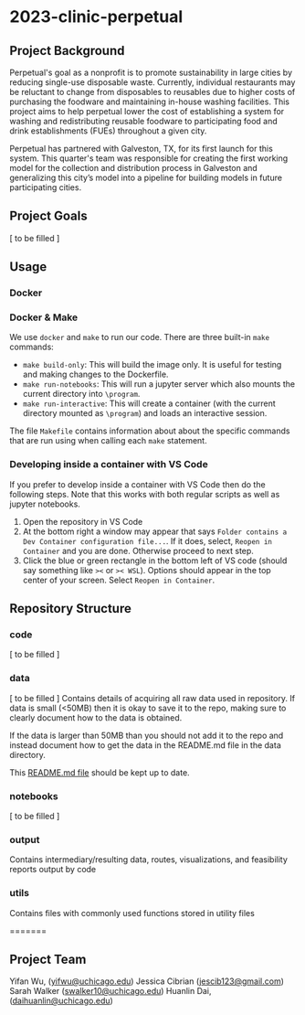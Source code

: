 # 2023-clinic-perpetual

## Project Background

Perpetual's goal as a nonprofit is to promote sustainability in large cities by reducing single-use disposable waste.  Currently, individual restaurants may be reluctant to change from disposables to reusables due to higher costs of purchasing the foodware and maintaining in-house washing facilities. This project aims to help perpetual lower the cost of establishing a system for washing and redistributing reusable foodware to participating food and drink establishments (FUEs) throughout a given city.

Perpetual has partnered with Galveston, TX, for its first launch for this system. This quarter's team was responsible for creating the first working model for the collection and distribution process in Galveston and generalizing this city’s model into a pipeline for building models in future participating cities.

## Project Goals

[ to be filled ]

## Usage

### Docker

### Docker & Make

We use `docker` and `make` to run our code. There are three built-in `make` commands:

* `make build-only`: This will build the image only. It is useful for testing and making changes to the Dockerfile.
* `make run-notebooks`: This will run a jupyter server which also mounts the current directory into `\program`.
* `make run-interactive`: This will create a container (with the current directory mounted as `\program`) and loads an interactive session. 

The file `Makefile` contains information about about the specific commands that are run using when calling each `make` statement.

### Developing inside a container with VS Code

If you prefer to develop inside a container with VS Code then do the following steps. Note that this works with both regular scripts as well as jupyter notebooks.

1. Open the repository in VS Code
2. At the bottom right a window may appear that says `Folder contains a Dev Container configuration file...`. If it does, select, `Reopen in Container` and you are done. Otherwise proceed to next step. 
3. Click the blue or green rectangle in the bottom left of VS code (should say something like `><` or `>< WSL`). Options should appear in the top center of your screen. Select `Reopen in Container`.


## Repository Structure

### code
[ to be filled ]

### data
[ to be filled ]
Contains details of acquiring all raw data used in repository. If data is small (<50MB) then it is okay to save it to the repo, making sure to clearly document how to the data is obtained.

If the data is larger than 50MB than you should not add it to the repo and instead document how to get the data in the README.md file in the data directory. 

This [README.md file](/data/README.md) should be kept up to date.

### notebooks
[ to be filled ]

### output
Contains intermediary/resulting data, routes, visualizations, and feasibility reports output by code

### utils
Contains files with commonly used functions stored in utility files

=======
## Project Team
Yifan Wu, (yifwu@uchicago.edu)
Jessica Cibrian (jescib123@gmail.com)
Sarah Walker (swalker10@uchicago.edu)
Huanlin Dai, (daihuanlin@uchicago.edu)

